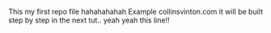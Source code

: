 This my first repo file hahahahahah
Example collinsvinton.com
it will be built step by step in the next tut..
yeah yeah this line!!
